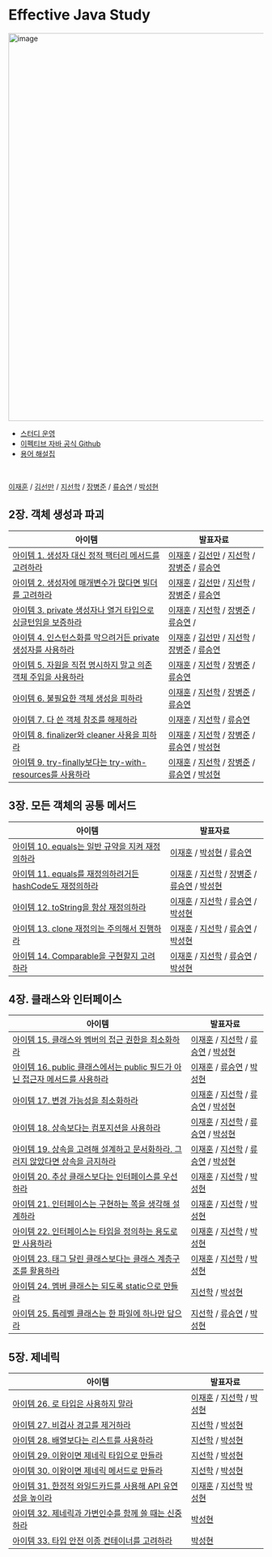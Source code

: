 # Effective Java Study

<img width="765" alt="image" src="https://github.com/joshua-study/effective-java/assets/64997253/768b518f-01c2-4377-bc26-dd02babaff82">

- [스터디 운영](https://effective-java.notion.site/Rule-e5c19c6637194f8e9e042bd5eaea1948?pvs=4)
- [이펙티브 자바 공식 Github](https://github.com/WegraLee/effective-java-3e-source-code)
- [용어 해설집](https://docs.google.com/document/d/1Nw-_FJKre9x7Uy6DZ0NuAFyYUCjBPCpINxqrP0JFuXk/edit)

<br>

[이재훈]() / [김선만]() / [지선학]() / [장병준]() / [류승연]() / [박성현]()

## 2장. 객체 생성과 파괴

| 아이템                                                                                                        | 발표자료                                                                                                                                                                                                                                                                                                                                                                                                                                                                                                                                                                                                                                                                                                                                                                                                                                                                                                                                                                                                                                                                                                                                                                                                                                                                                                                                                                                                                                                                                                                                                                     |
|------------------------------------------------------------------------------------------------------------|--------------------------------------------------------------------------------------------------------------------------------------------------------------------------------------------------------------------------------------------------------------------------------------------------------------------------------------------------------------------------------------------------------------------------------------------------------------------------------------------------------------------------------------------------------------------------------------------------------------------------------------------------------------------------------------------------------------------------------------------------------------------------------------------------------------------------------------------------------------------------------------------------------------------------------------------------------------------------------------------------------------------------------------------------------------------------------------------------------------------------------------------------------------------------------------------------------------------------------------------------------------------------------------------------------------------------------------------------------------------------------------------------------------------------------------------------------------------------------------------------------------------------------------------------------------------------|
| [아이템 1. 생성자 대신 정적 팩터리 메서드를 고려하라](https://github.com/joshua-study/effective-java/issues/1)                  | [이재훈](https://github.com/joshua-study/effective-java/blob/main/02%EC%9E%A5/01_%EC%83%9D%EC%84%B1%EC%9E%90%20%EB%8C%80%EC%8B%A0%20%EC%A0%95%EC%A0%81%20%ED%8C%A9%ED%86%A0%EB%A6%AC%20%EB%A9%94%EC%86%8C%EB%93%9C%EB%A5%BC%20%EA%B3%A0%EB%A0%A4%ED%95%98%EB%9D%BC_%EC%9D%B4%EC%9E%AC%ED%9B%88.md) / [김선만](https://github.com/joshua-study/effective-java/blob/main/02%EC%9E%A5/01_%EC%83%9D%EC%84%B1%EC%9E%90%20%EB%8C%80%EC%8B%A0%20%EC%A0%95%EC%A0%81%20%ED%8C%A9%ED%86%A0%EB%A6%AC%20%EB%A9%94%EC%86%8C%EB%93%9C%EB%A5%BC%20%EA%B3%A0%EB%A0%A4%ED%95%98%EB%9D%BC_%EA%B9%80%EC%84%A0%EB%A7%8C.md) / [지선학](https://github.com/joshua-study/effective-java/blob/main/02%EC%9E%A5/01_%EC%83%9D%EC%84%B1%EC%9E%90%20%EB%8C%80%EC%8B%A0%20%EC%A0%95%EC%A0%81%20%ED%8C%A9%ED%86%A0%EB%A6%AC%20%EB%A9%94%EC%86%8C%EB%93%9C%EB%A5%BC%20%EA%B3%A0%EB%A0%A4%ED%95%98%EB%9D%BC_%EC%A7%80%EC%84%A0%ED%95%99.md) / [장병준](https://github.com/joshua-study/effective-java/blob/main/02%EC%9E%A5/01_%EC%83%9D%EC%84%B1%EC%9E%90%20%EB%8C%80%EC%8B%A0%20%EC%A0%95%EC%A0%81%20%ED%8C%A9%ED%86%A0%EB%A6%AC%20%EB%A9%94%EC%86%8C%EB%93%9C%EB%A5%BC%20%EA%B3%A0%EB%A0%A4%ED%95%98%EB%9D%BC_%EC%9E%A5%EB%B3%91%EC%A4%80.md) / [류승연](https://github.com/joshua-study/effective-java/blob/main/02%EC%9E%A5/01_%20%EC%83%9D%EC%84%B1%EC%9E%90%20%EB%8C%80%EC%8B%A0%20%EC%A0%95%EC%A0%81%20%ED%8C%A9%ED%86%A0%EB%A6%AC%20%EB%A9%94%EC%86%8C%EB%93%9C%EB%A5%BC%20%EA%B3%A0%EB%A0%A4%ED%95%98%EB%9D%BC_%EB%A5%98%EC%8A%B9%EC%97%B0.md)                                                               |
| [아이템 2. 생성자에 매개변수가 많다면 빌더를 고려하라](https://github.com/joshua-study/effective-java/issues/2)                  | [이재훈](https://github.com/joshua-study/effective-java/blob/main/02%EC%9E%A5/02_%EC%83%9D%EC%84%B1%EC%9E%90%EC%97%90%20%EB%A7%A4%EA%B0%9C%EB%B3%80%EC%88%98%EA%B0%80%20%EB%A7%8E%EB%8B%A4%EB%A9%B4%20%EB%B9%8C%EB%8D%94%EB%A5%BC%20%EA%B3%A0%EB%A0%A4%ED%95%98%EB%9D%BC_%EC%9D%B4%EC%9E%AC%ED%9B%88.md) / [김선만](https://github.com/joshua-study/effective-java/blob/main/02%EC%9E%A5/02_%EC%83%9D%EC%84%B1%EC%9E%90%EC%97%90%20%EB%A7%A4%EA%B0%9C%EB%B3%80%EC%88%98%EA%B0%80%20%EB%A7%8E%EB%8B%A4%EB%A9%B4%20%EB%B9%8C%EB%8D%94%EB%A5%BC%20%EA%B3%A0%EB%A0%A4%ED%95%98%EB%9D%BC_%EC%9D%B4%EC%9E%AC%ED%9B%88.md) / [지선학](https://github.com/joshua-study/effective-java/blob/main/02%EC%9E%A5/02_%EC%83%9D%EC%84%B1%EC%9E%90%EC%97%90%20%EB%A7%A4%EA%B0%9C%EB%B3%80%EC%88%98%EA%B0%80%20%EB%A7%8E%EB%8B%A4%EB%A9%B4%20%EB%B9%8C%EB%8D%94%EB%A5%BC%20%EA%B3%A0%EB%A0%A4%ED%95%98%EB%9D%BC_%EC%A7%80%EC%84%A0%ED%95%99.md) / [장병준](https://github.com/joshua-study/effective-java/blob/main/02%EC%9E%A5/02_%EC%83%9D%EC%84%B1%EC%9E%90%EC%97%90%20%EB%A7%A4%EA%B0%9C%EB%B3%80%EC%88%98%EA%B0%80%20%EB%A7%8E%EB%8B%A4%EB%A9%B4%20%EB%B9%8C%EB%8D%94%EB%A5%BC%20%EA%B3%A0%EB%A0%A4%ED%95%98%EB%9D%BC_%EC%9E%A5%EB%B3%91%EC%A4%80.md) / [류승연](https://github.com/joshua-study/effective-java/blob/main/02%EC%9E%A5/02_%20%EC%83%9D%EC%84%B1%EC%9E%90%EC%97%90%20%EB%A7%A4%EA%B0%9C%EB%B3%80%EC%88%98%EA%B0%80%20%EB%A7%8E%EB%8B%A4%EB%A9%B4%20%EB%B9%8C%EB%8D%94%EB%A5%BC%20%EA%B3%A0%EB%A0%A4%ED%95%98%EB%9D%BC_%EB%A5%98%EC%8A%B9%EC%97%B0.md)                                 |
| [아이템 3. private 생성자나 열거 타입으로 싱글턴임을 보증하라](https://github.com/joshua-study/effective-java/issues/3)          | [이재훈](https://github.com/joshua-study/effective-java/blob/main/02%EC%9E%A5/03_%20private%20%EC%83%9D%EC%84%B1%EC%9E%90%EB%82%98%20%EC%97%B4%EA%B1%B0%20%ED%83%80%EC%9E%85%EC%9C%BC%EB%A1%9C%20%EC%8B%B1%EA%B8%80%ED%84%B4%EC%9E%84%EC%9D%84%20%EB%B3%B4%EC%A6%9D%ED%95%98%EB%9D%BC_%EC%9D%B4%EC%9E%AC%ED%9B%88.md) / [지선학](https://github.com/joshua-study/effective-java/blob/main/02%EC%9E%A5/03_private%20%EC%83%9D%EC%84%B1%EC%9E%90%EB%82%98%20%EC%97%B4%EA%B2%A8%20%ED%83%80%EC%9E%85%EC%9C%BC%EB%A1%9C%20%EC%8B%B1%EA%B8%80%ED%84%B4%EC%9E%84%EC%9D%84%20%EB%B3%B4%EC%A6%9D%ED%95%98%EB%9D%BC_%EC%A7%80%EC%84%A0%ED%95%99.md) / [장병준](https://github.com/joshua-study/effective-java/blob/main/02%EC%9E%A5/03_private%20%EC%83%9D%EC%84%B1%EC%9E%90%EB%82%98%20%EC%97%B4%EA%B1%B0%20%ED%83%80%EC%9E%85%EC%9C%BC%EB%A1%9C%20%EC%8B%B1%EA%B8%80%ED%84%B4%EC%9E%84%EC%9D%84%20%EB%B3%B4%EC%A6%9D%ED%95%98%EB%9D%BC_%EC%9E%A5%EB%B3%91%EC%A4%80.md) / [류승연](https://github.com/joshua-study/effective-java/blob/main/02%EC%9E%A5/03_%20private%20%EC%83%9D%EC%84%B1%EC%9E%90%EB%82%98%20%EC%97%B4%EA%B1%B0%20%ED%83%80%EC%9E%85%EC%9C%BC%EB%A1%9C%20%EC%8B%B1%EA%B8%80%ED%84%B4%EC%9E%84%EC%9D%84%20%EB%B3%B4%EC%A6%9D%ED%95%98%EB%9D%BC_%EB%A5%98%EC%8A%B9%EC%97%B0.md) /                                                                                                                                                                                                                                                                                            |
| [아이템 4. 인스턴스화를 막으려거든 private 생성자를 사용하라](https://github.com/joshua-study/effective-java/issues/4)           | [이재훈](https://github.com/ljh468/effective-java/blob/main/02%EC%9E%A5/04_%20%EC%9D%B8%EC%8A%A4%ED%84%B4%EC%8A%A4%ED%99%94%EB%A5%BC%20%EB%A7%89%EC%9D%B4%EB%A0%A4%EA%B1%B0%EB%93%A0%20private%20%EC%83%9D%EC%84%B1%EC%9E%90%EB%A5%BC%20%EC%82%AC%EC%9A%A9%ED%95%98%EB%9D%BC_%EC%9D%B4%EC%9E%AC%ED%9B%88.md) / [김선만](https://github.com/joshua-study/effective-java/blob/main/02%EC%9E%A5/04_%EC%9D%B8%EC%8A%A4%ED%84%B4%EC%8A%A4%ED%99%94%EB%A5%BC%20%EB%A7%89%EC%9C%BC%EB%A0%A4%EA%B1%B0%EB%93%A0%20private%20%EC%83%9D%EC%84%B1%EC%9E%90%EB%A5%BC%20%EC%82%AC%EC%9A%A9%ED%95%98%EB%9D%BC_%EA%B9%80%EC%84%A0%EB%A7%8C.md) / [지선학](https://github.com/joshua-study/effective-java/blob/main/02%EC%9E%A5/04_%EC%9D%B8%EC%8A%A4%ED%84%B4%EC%8A%A4%ED%99%94%EB%A5%BC%20%EB%A7%89%EC%9C%BC%EB%A0%A4%EA%B1%B0%EB%93%A0%20private%20%EC%83%9D%EC%84%B1%EC%9E%90%EB%A5%BC%20%EC%82%AC%EC%9A%A9%ED%95%98%EB%9D%BC_%EC%A7%80%EC%84%A0%ED%95%99.md) / [장병준](https://github.com/joshua-study/effective-java/blob/main/02%EC%9E%A5/04_%EC%9D%B8%EC%8A%A4%ED%84%B4%EC%8A%A4%ED%99%94%EB%A5%BC%20%EB%A7%89%EC%9C%BC%EB%A0%A4%EA%B1%B0%EB%93%A0%20private%20%EC%83%9D%EC%84%B1%EC%9E%90%EB%A5%BC%20%EC%82%AC%EC%9A%A9%ED%95%98%EB%9D%BC_%EC%9E%A5%EB%B3%91%EC%A4%80.md) / [류승연](https://github.com/joshua-study/effective-java/blob/main/02%EC%9E%A5/04_%20%EC%9D%B8%EC%8A%A4%ED%84%B4%EC%8A%A4%ED%99%94%EB%A5%BC%20%EB%A7%89%EC%9D%B4%EB%A0%A4%EA%B1%B0%EB%93%A0%20private%20%EC%83%9D%EC%84%B1%EC%9E%90%EB%A5%BC%20%EC%82%AC%EC%9A%A9%ED%95%98%EB%9D%BC_%EB%A5%98%EC%8A%B9%EC%97%B0.md) |
| [아이템 5. 자원을 직접 명시하지 말고 의존 객체 주입을 사용하라](https://github.com/joshua-study/effective-java/issues/23)           | [이재훈](https://github.com/joshua-study/effective-java/blob/main/02%EC%9E%A5/05_%EC%9E%90%EC%9B%90%EC%9D%84%20%EC%A7%81%EC%A0%91%20%EB%AA%85%EC%8B%9C%ED%95%98%EC%A7%80%20%EB%A7%90%EA%B3%A0%20%EC%9D%98%EC%A1%B4%20%EA%B0%9D%EC%B2%B4%20%EC%A3%BC%EC%9E%85%EC%9D%84%20%EC%82%AC%EC%9A%A9%ED%95%98%EB%9D%BC_%EC%9D%B4%EC%9E%AC%ED%9B%88.md) / [지선학](https://github.com/joshua-study/effective-java/blob/main/02%EC%9E%A5/05_%EC%9E%90%EC%9B%90%EC%9D%84%20%EC%A7%81%EC%A0%91%20%EB%AA%85%EC%8B%9C%ED%95%98%EC%A7%80%20%EB%A7%90%EA%B3%A0%20%EC%9D%98%EC%A1%B4%20%EA%B0%9D%EC%B2%B4%20%EC%A3%BC%EC%9E%85%EC%9D%84%20%EC%82%AC%EC%9A%A9%ED%95%98%EB%9D%BC_%EC%A7%80%EC%84%A0%ED%95%99.md) / [장병준](https://github.com/joshua-study/effective-java/blob/main/02%EC%9E%A5/05_%EC%9E%90%EC%9B%90%EC%9D%84%20%EC%A7%81%EC%A0%91%20%EB%AA%85%EC%8B%9C%ED%95%98%EC%A7%80%20%EB%A7%90%EA%B3%A0%20%EC%9D%98%EC%A1%B4%20%EA%B0%9D%EC%B2%B4%20%EC%A3%BC%EC%9E%85%EC%9D%84%20%EC%82%AC%EC%9A%A9%ED%95%98%EB%9D%BC_%EC%9E%A5%EB%B3%91%EC%A4%80.md) / [류승연](https://github.com/joshua-study/effective-java/blob/main/02%EC%9E%A5/05_%EC%9E%90%EC%9B%90%EC%9D%84%20%EC%A7%81%EC%A0%91%20%EB%AA%85%EC%8B%9C%ED%95%98%EC%A7%80%20%EB%A7%90%EA%B3%A0%20%EC%9D%98%EC%A1%B4%20%EA%B0%9D%EC%B2%B4%20%EC%A3%BC%EC%9E%85%EC%9D%84%20%EC%82%AC%EC%9A%A9%ED%95%98%EB%9D%BC_%EB%A5%98%EC%8A%B9%EC%97%B0.md)                                                                                                                                                                                            |
| [아이템 6. 불필요한 객체 생성을 피하라](https://github.com/joshua-study/effective-java/issues/24)                         | [이재훈](https://github.com/joshua-study/effective-java/blob/main/02%EC%9E%A5/06_%EB%B6%88%ED%95%84%EC%9A%94%ED%95%9C%20%EA%B0%9D%EC%B2%B4%20%EC%83%9D%EC%84%B1%EC%9D%84%20%ED%94%BC%ED%95%98%EB%9D%BC_%EC%9D%B4%EC%9E%AC%ED%9B%88.md) / [지선학](https://github.com/joshua-study/effective-java/blob/main/02%EC%9E%A5/06_%EB%B6%88%ED%95%84%EC%9A%94%ED%95%9C%20%EA%B0%9D%EC%B2%B4%20%EC%83%9D%EC%84%B1%EC%9D%84%20%ED%94%BC%ED%95%98%EB%9D%BC_%EC%A7%80%EC%84%A0%ED%95%99.md) / [장병준](https://github.com/joshua-study/effective-java/blob/main/02%EC%9E%A5/06_%EB%B6%88%ED%95%84%EC%9A%94%ED%95%9C%20%EA%B0%9D%EC%B2%B4%20%EC%83%9D%EC%84%B1%EC%9D%84%20%ED%94%BC%ED%95%98%EB%9D%BC_%EC%9E%A5%EB%B3%91%EC%A4%80.md) / [류승연](https://github.com/joshua-study/effective-java/commit/15198dd5010be4ac9df3e2974ff4a083ef2309ad)                                                                                                                                                                                                                                                                                                                                                                                                                                                                                                                                                                                                                                                                                                                                                  |
| [아이템 7. 다 쓴 객체 참조를 해제하라](https://github.com/joshua-study/effective-java/issues/25)                         | [이재훈](https://github.com/joshua-study/effective-java/blob/main/02%EC%9E%A5/07_%EB%8B%A4%20%EC%93%B4%20%EA%B0%9D%EC%B2%B4%20%EC%B0%B8%EC%A1%B0%EB%A5%BC%20%ED%95%B4%EC%A0%9C%ED%95%98%EB%9D%BC_%EC%9D%B4%EC%9E%AC%ED%9B%88.md) / [지선학](https://github.com/joshua-study/effective-java/blob/main/02%EC%9E%A5/07_%EB%8B%A4%20%EC%93%B4%20%EA%B0%9D%EC%B2%B4%20%EC%B0%B8%EC%A1%B0%EB%A5%BC%20%ED%95%B4%EC%A0%9C%ED%95%98%EB%9D%BC_%EC%A7%80%EC%84%A0%ED%95%99.md) / [류승연](https://github.com/joshua-study/effective-java/blob/main/02%EC%9E%A5/07_%EB%8B%A4%20%EC%93%B4%20%EA%B0%9D%EC%B2%B4%20%EC%B0%B8%EC%A1%B0%EB%A5%BC%20%ED%95%B4%EC%A0%9C%ED%95%98%EB%9D%BC_%EB%A5%98%EC%8A%B9%EC%97%B0.md)                                                                                                                                                                                                                                                                                                                                                                                                                                                                                                                                                                                                                                                                                                                                                                                                                                                                            |
| [아이템 8. finalizer와 cleaner 사용을 피하라](https://github.com/joshua-study/effective-java/issues/26)              | [이재훈](https://github.com/joshua-study/effective-java/blob/main/02%EC%9E%A5/08_finalizer%EC%99%80%20cleaner%20%EC%82%AC%EC%9A%A9%EC%9D%84%20%ED%94%BC%ED%95%98%EB%9D%BC_%EC%9D%B4%EC%9E%AC%ED%9B%88.md) / [지선학](https://github.com/joshua-study/effective-java/blob/main/02%EC%9E%A5/08_finalizer%EC%99%80%20cleaner%20%EC%82%AC%EC%9A%A9%EC%9D%84%20%ED%94%BC%ED%95%98%EB%9D%BC_%EC%A7%80%EC%84%A0%ED%95%99.md) / [장병준](https://github.com/joshua-study/effective-java/blob/main/02%EC%9E%A5/08_finalizer%EC%99%80%20cleaner%20%EC%82%AC%EC%9A%A9%EC%9D%84%20%ED%94%BC%ED%95%98%EB%9D%BC_%EC%9E%A5%EB%B3%91%EC%A4%80.md) / [류승연](https://github.com/joshua-study/effective-java/blob/main/02%EC%9E%A5/08_%20finalizer%EC%99%80%20cleaner%20%EC%82%AC%EC%9A%A9%EC%9D%84%20%ED%94%BC%ED%95%98%EB%9D%BC_%EB%A5%98%EC%8A%B9%EC%97%B0.md) / [박성현](https://github.com/joshua-study/effective-java/blob/main/02%EC%9E%A5/08_finalizer%EC%99%80%20cleaner%20%EC%82%AC%EC%9A%A9%EC%9D%84%20%ED%94%BC%ED%95%98%EB%9D%BC_%EB%B0%95%EC%84%B1%ED%98%84.md)                                                                                                                                                                                                                                                                                                                                                                                                                                                                                                                            |
| [아이템 9. try-finally보다는 try-with-resources를 사용하라](https://github.com/joshua-study/effective-java/issues/27) | [이재훈](https://github.com/joshua-study/effective-java/blob/main/02%EC%9E%A5/09_try-finally%EB%B3%B4%EB%8B%A4%EB%8A%94%20try-with-resources%EB%A5%BC%20%EC%82%AC%EC%9A%A9%ED%95%98%EB%9D%BC_%EC%9D%B4%EC%9E%AC%ED%9B%88.md) / [지선학](https://github.com/joshua-study/effective-java/blob/main/02%EC%9E%A5/09_try-finally%EB%B3%B4%EB%8B%A4%EB%8A%94%20try-with-resources%EB%A5%BC%20%EC%82%AC%EC%9A%A9%ED%95%98%EB%9D%BC_%EC%A7%80%EC%84%A0%ED%95%99.md) / [장병준](https://github.com/joshua-study/effective-java/blob/main/02%EC%9E%A5/09_try-finally%EB%B3%B4%EB%8B%A4%EB%8A%94%20try-with-resources%EB%A5%BC%20%EC%82%AC%EC%9A%A9%ED%95%98%EB%9D%BC_%EC%9E%A5%EB%B3%91%EC%A4%80.md) / [류승연](https://github.com/joshua-study/effective-java/blob/main/02%EC%9E%A5/09_try-finally%EB%B3%B4%EB%8B%A4%EB%8A%94%20try-with-resources%EB%A5%BC%20%EC%82%AC%EC%9A%A9%ED%95%98%EB%9D%BC_%EB%A5%98%EC%8A%B9%EC%97%B0.md) / [박성현](https://github.com/joshua-study/effective-java/blob/main/02%EC%9E%A5/09_try-finally%EB%B3%B4%EB%8B%A4%EB%8A%94%20try-with-resource%EB%A5%BC%20%EC%82%AC%EC%9A%A9%ED%95%98%EB%9D%BC_%EB%B0%95%EC%84%B1%ED%98%84.md)                                                                                                                                                                                                                                                                                                                                                                                                                                 |

## 3장. 모든 객체의 공통 메서드

| 아이템                                                                                                 | 발표자료                                                                                                                                                                                                                                                                                                                                                                                                                                                                                                                                                                                                                                                                                                                                                                                                                                                                                                                                                                                                                                                                                                                                                                                                                                                                                                                                                        |
|-----------------------------------------------------------------------------------------------------|-------------------------------------------------------------------------------------------------------------------------------------------------------------------------------------------------------------------------------------------------------------------------------------------------------------------------------------------------------------------------------------------------------------------------------------------------------------------------------------------------------------------------------------------------------------------------------------------------------------------------------------------------------------------------------------------------------------------------------------------------------------------------------------------------------------------------------------------------------------------------------------------------------------------------------------------------------------------------------------------------------------------------------------------------------------------------------------------------------------------------------------------------------------------------------------------------------------------------------------------------------------------------------------------------------------------------------------------------------------|
| [아이템 10. equals는 일반 규약을 지켜 재정의하라](https://github.com/joshua-study/effective-java/issues/27)         | [이재훈](https://github.com/joshua-study/effective-java/blob/main/03%EC%9E%A5/10_equals%EB%8A%94%20%EC%9D%BC%EB%B0%98%20%EA%B7%9C%EC%95%BD%EC%9D%84%20%EC%A7%80%EC%BC%9C%20%EC%9E%AC%EC%A0%95%EC%9D%98%ED%95%98%EB%9D%BC_%EC%9D%B4%EC%9E%AC%ED%9B%88.md) / [박성현](https://github.com/joshua-study/effective-java/blob/main/03%EC%9E%A5/10_equals%EB%8A%94%20%EC%9D%BC%EB%B0%98%20%EA%B7%9C%EC%95%BD%EC%9D%84%20%EC%A7%80%EC%BC%9C%20%EC%9E%AC%EC%A0%95%EC%9D%98%ED%95%98%EB%9D%BC_%EB%B0%95%EC%84%B1%ED%98%84.md) / [류승연](https://github.com/joshua-study/effective-java/blob/main/03%EC%9E%A5/10_equals%EB%8A%94%20%EC%9D%BC%EB%B0%98%20%EA%B7%9C%EC%95%BD%EC%9D%84%20%EC%A7%80%EC%BC%9C%20%EC%9E%AC%EC%A0%95%EC%9D%98%ED%95%98%EB%9D%BC_%EB%A5%98%EC%8A%B9%EC%97%B0.md)                                                                                                                                                                                                                                                                                                                                                                                                                                                                                                                                                                                       |
| [아이템 11. equals를 재정의하려거든 hashCode도 재정의하라](https://github.com/joshua-study/effective-java/issues/27) | [이재훈](https://github.com/joshua-study/effective-java/blob/main/03%EC%9E%A5/11_equals%EB%A5%BC%20%EC%9E%AC%EC%A0%95%EC%9D%98%ED%95%98%EB%A0%A4%EA%B1%B0%EB%93%A0%20hashCode%EB%8F%84%20%EC%9E%AC%EC%A0%95%EC%9D%98%ED%95%98%EB%9D%BC_%EC%9D%B4%EC%9E%AC%ED%9B%88.md) / [지선학](https://github.com/joshua-study/effective-java/blob/main/03%EC%9E%A5/11_equals%EB%A5%BC%20%EC%9E%AC%EC%A0%95%EC%9D%98%ED%95%98%EB%A0%A4%EA%B1%B0%EB%93%A0%20hashCode%EB%8F%84%20%EC%9E%AC%EC%A0%95%EC%9D%98%ED%95%98%EB%9D%BC_%EC%A7%80%EC%84%A0%ED%95%99.md) / [장병준](https://github.com/joshua-study/effective-java/blob/main/03%EC%9E%A5/11_equals%EB%A5%BC%20%EC%9E%AC%EC%A0%95%EC%9D%98%ED%95%98%EB%A0%A4%EA%B1%B0%EB%93%A0%20hashCode%EB%8F%84%20%EC%9E%AC%EC%A0%95%EC%9D%98%ED%95%98%EB%9D%BC_%EC%9E%A5%EB%B3%91%EC%A4%80.md) / [류승연](https://github.com/joshua-study/effective-java/blob/main/03%EC%9E%A5/11_equals%EB%A5%BC%20%EC%9E%AC%EC%A0%95%EC%9D%98%ED%95%98%EB%A0%A4%EA%B1%B0%EB%93%A0%20hashCode%EB%8F%84%20%EC%9E%AC%EC%A0%95%EC%9D%98%ED%95%98%EB%9D%BC_%EB%A5%98%EC%8A%B9%EC%97%B0.md) / [박성현](https://github.com/joshua-study/effective-java/blob/main/03%EC%9E%A5/11_equals%EB%A5%BC%20%EC%9E%AC%EC%A0%95%EC%9D%98%ED%95%98%EB%A0%A4%EA%B1%B0%EB%93%A0%20hashCode%EB%8F%84%20%EC%9E%AC%EC%A0%95%EC%9D%98%ED%95%98%EB%9D%BC_%EB%B0%95%EC%84%B1%ED%98%84.md) |
| [아이템 12. toString을 항상 재정의하라](https://github.com/joshua-study/effective-java/issues/27)              | [이재훈](https://github.com/joshua-study/effective-java/blob/main/03%EC%9E%A5/12_toString%EC%9D%84%20%ED%95%AD%EC%83%81%20%EC%9E%AC%EC%A0%95%EC%9D%98%ED%95%98%EB%9D%BC_%EC%9D%B4%EC%9E%AC%ED%9B%88.md) / [지선학](https://github.com/joshua-study/effective-java/blob/main/03%EC%9E%A5/12_toString%EC%9D%84%20%ED%95%AD%EC%83%81%20%EC%9E%AC%EC%A0%95%EC%9D%98%ED%95%98%EB%9D%BC_%EC%A7%80%EC%84%A0%ED%95%99.md) / [류승연](https://github.com/joshua-study/effective-java/blob/main/03%EC%9E%A5/12_toString%EC%9D%84%20%ED%95%AD%EC%83%81%20%EC%9E%AC%EC%A0%95%EC%9D%98%ED%95%98%EB%9D%BC_%EB%A5%98%EC%8A%B9%EC%97%B0.md) / [박성현](https://github.com/joshua-study/effective-java/blob/main/03%EC%9E%A5/12_toString%EC%9D%84%20%ED%95%AD%EC%83%81%20%EC%9E%AC%EC%A0%95%EC%9D%98%ED%95%98%EB%9D%BC_%EB%B0%95%EC%84%B1%ED%98%84.md)                                                                                                                                                                                                                                                                                                                                                                                                                                                                                                                                   |
| [아이템 13. clone 재정의는 주의해서 진행하라](https://github.com/joshua-study/effective-java/issues/27)            | [이재훈](https://github.com/joshua-study/effective-java/blob/main/03%EC%9E%A5/13_clone%20%EC%9E%AC%EC%A0%95%EC%9D%98%EB%8A%94%20%EC%A3%BC%EC%9D%98%ED%95%B4%EC%84%9C%20%EC%A7%84%ED%96%89%ED%95%98%EB%9D%BC_%EC%9D%B4%EC%9E%AC%ED%9B%88.md) / [지선학](https://github.com/joshua-study/effective-java/blob/main/03%EC%9E%A5/13_clone%20%EC%9E%AC%EC%A0%95%EC%9D%98%EB%8A%94%20%EC%A3%BC%EC%9D%98%ED%95%B4%EC%84%9C%20%EC%A7%84%ED%96%89%ED%95%98%EB%9D%BC_%EC%A7%80%EC%84%A0%ED%95%99.md) / [류승연](https://github.com/joshua-study/effective-java/blob/main/03%EC%9E%A5/13_clone%20%EC%9E%AC%EC%A0%95%EC%9D%98%EB%8A%94%20%EC%A3%BC%EC%9D%98%ED%95%B4%EC%84%9C%20%EC%A7%84%ED%96%89%ED%95%98%EB%9D%BC_%EB%A5%98%EC%8A%B9%EC%97%B0.md) / [박성현](https://github.com/joshua-study/effective-java/blob/main/03%EC%9E%A5/13_clone%20%EC%9E%AC%EC%A0%95%EC%9D%98%EB%8A%94%20%EC%A3%BC%EC%9D%98%ED%95%B4%EC%84%9C%20%EC%A7%84%ED%96%89%ED%95%98%EB%9D%BC_%EB%B0%95%EC%84%B1%ED%98%84.md)                                                                                                                                                                                                                                                                                                                                                                                   |
| [아이템 14. Comparable을 구현할지 고려하라](https://github.com/joshua-study/effective-java/issues/53)           | [이재훈](https://github.com/joshua-study/effective-java/blob/main/03%EC%9E%A5/14_Comparable%EC%9D%84%20%EA%B5%AC%ED%98%84%ED%95%A0%EC%A7%80%20%EA%B3%A0%EB%AF%BC%ED%95%98%EB%9D%BC_%EC%9D%B4%EC%9E%AC%ED%9B%88.md) / [지선학](https://github.com/joshua-study/effective-java/blob/main/03%EC%9E%A5/14_Comparable%EC%9D%84%20%EA%B5%AC%ED%98%84%ED%95%A0%EC%A7%80%20%EA%B3%A0%EB%A0%A4%ED%95%98%EB%9D%BC_%EC%A7%80%EC%84%A0%ED%95%99.md) / [류승연](https://github.com/joshua-study/effective-java/blob/main/03%EC%9E%A5/14_Co%2Cparable%EC%9D%84%20%EA%B5%AC%ED%98%84%ED%95%A0%EC%A7%80%20%EA%B3%A0%EB%A0%A4%ED%95%98%EB%9D%BC_%EB%A5%98%EC%8A%B9%EC%97%B0.md) / [박성현](https://github.com/joshua-study/effective-java/blob/main/03%EC%9E%A5/14_Comparable%EC%9D%84%20%EA%B5%AC%ED%98%84%ED%95%A0%EC%A7%80%20%EA%B3%A0%EB%AF%BC%ED%95%98%EB%9D%BC_%EB%B0%95%EC%84%B1%ED%98%84.md)                                                                                                                                                                                                                                                                                                                                                                                                                                                                                     |

## 4장. 클래스와 인터페이스

| 아이템                                                                                                           | 발표자료                                                                                                                                                                                                                                                                                                                                                                                                                                                                                                                                                                                                                                                                                                                                                                                                                                                                                                                                                                                                                                                                                                                                                                                                                                                                                                                                      |
|---------------------------------------------------------------------------------------------------------------|-------------------------------------------------------------------------------------------------------------------------------------------------------------------------------------------------------------------------------------------------------------------------------------------------------------------------------------------------------------------------------------------------------------------------------------------------------------------------------------------------------------------------------------------------------------------------------------------------------------------------------------------------------------------------------------------------------------------------------------------------------------------------------------------------------------------------------------------------------------------------------------------------------------------------------------------------------------------------------------------------------------------------------------------------------------------------------------------------------------------------------------------------------------------------------------------------------------------------------------------------------------------------------------------------------------------------------------------|
| [아이템 15. 클래스와 멤버의 접근 권한을 최소화하라](https://github.com/joshua-study/effective-java/issues/54)                     | [이재훈](https://github.com/joshua-study/effective-java/blob/main/04%EC%9E%A5/15_%ED%81%B4%EB%9E%98%EC%8A%A4%EC%99%80%20%EB%A9%A4%EB%B2%84%EC%9D%98%20%EC%A0%91%EA%B7%BC%20%EA%B6%8C%ED%95%9C%EC%9D%84%20%EC%B5%9C%EC%86%8C%ED%99%94%ED%95%98%EB%9D%BC_%EC%9D%B4%EC%9E%AC%ED%9B%88.md) / [지선학](https://github.com/joshua-study/effective-java/blob/main/04%EC%9E%A5/15_%ED%81%B4%EB%9E%98%EC%8A%A4%EC%99%80%20%EB%A9%A4%EB%B2%84%EC%9D%98%20%EC%A0%91%EA%B7%BC%20%EA%B6%8C%ED%95%9C%EC%9D%84%20%EC%B5%9C%EC%86%8C%ED%99%94%ED%95%98%EB%9D%BC_%EC%A7%80%EC%84%A0%ED%95%99.md) / [류승연](https://github.com/joshua-study/effective-java/blob/main/04%EC%9E%A5/15_%ED%81%B4%EB%9E%98%EC%8A%A4%EC%99%80%20%EB%A9%A4%EB%B2%84%EC%9D%98%20%EC%A0%91%EA%B7%BC%20%EA%B6%8C%ED%95%9C%EC%9D%84%20%EC%B5%9C%EC%86%8C%ED%99%94%ED%95%98%EB%9D%BC_%EB%A5%98%EC%8A%B9%EC%97%B0.md) / [박성현](https://github.com/joshua-study/effective-java/blob/main/04%EC%9E%A5/15_%ED%81%B4%EB%9E%98%EC%8A%A4%EC%99%80%20%EB%A9%A4%EB%B2%84%EC%9D%98%20%EC%A0%91%EA%B7%BC%20%EA%B6%8C%ED%95%9C%EC%9D%84%20%EC%B5%9C%EC%86%8C%ED%99%94%ED%95%98%EB%9D%BC_%EB%B0%95%EC%84%B1%ED%98%84.md)                                                                                                                                                                                     |
| [아이템 16. public 클래스에서는 public 필드가 아닌 접근자 메서드를 사용하라](https://github.com/joshua-study/effective-java/issues/55) | [이재훈](https://github.com/joshua-study/effective-java/blob/main/04%EC%9E%A5/16_public%20%ED%81%B4%EB%9E%98%EC%8A%A4%EC%97%90%EC%84%9C%EB%8A%94%20public%20%ED%95%84%EB%93%9C%EA%B0%80%20%EC%95%84%EB%8B%8C%20%EC%A0%91%EA%B7%BC%EC%9E%90%20%EB%A9%94%EC%84%9C%EB%93%9C%EB%A5%BC%20%EC%82%AC%EC%9A%A9%ED%95%98%EB%9D%BC_%EC%9D%B4%EC%9E%AC%ED%9B%88.md) / [류승연](https://github.com/joshua-study/effective-java/blob/main/04%EC%9E%A5/16_public%20%ED%81%B4%EB%9E%98%EC%8A%A4%EC%97%90%EC%84%9C%EB%8A%94%20public%20%ED%95%84%EB%93%9C%EA%B0%80%20%EC%95%84%EB%8B%8C%20%EC%A0%91%EA%B7%BC%EC%9E%90%20%EB%A9%94%EC%84%9C%EB%93%9C%EB%A5%BC%20%EC%82%AC%EC%9A%A9%ED%95%98%EB%9D%BC_%EB%A5%98%EC%8A%B9%EC%97%B0.md) / [박성현](https://github.com/joshua-study/effective-java/blob/main/04%EC%9E%A5/16_public%20%ED%81%B4%EB%9E%98%EC%8A%A4%EC%97%90%EC%84%9C%20public%20%ED%95%84%EB%93%9C%EA%B0%80%20%EC%95%84%EB%8B%8C%20%EC%A0%91%EA%B7%BC%EC%9E%90%20%EB%A9%94%EC%84%9C%EB%93%9C%EB%A5%BC%20%EC%82%AC%EC%9A%A9%ED%95%98%EB%9D%BC_%EB%B0%95%EC%84%B1%ED%98%84.md)                                                                                                                                                                                                                                                                              |
| [아이템 17. 변경 가능성을 최소화하라](https://github.com/joshua-study/effective-java/issues/56)                             | [이재훈](https://github.com/joshua-study/effective-java/blob/main/04%EC%9E%A5/17_%EB%B3%80%EA%B2%BD%20%EA%B0%80%EB%8A%A5%EC%84%B1%EC%9D%84%20%EC%B5%9C%EC%86%8C%ED%99%94%20%ED%95%98%EB%9D%BC_%EC%9D%B4%EC%9E%AC%ED%9B%88.md) / [지선학](https://github.com/joshua-study/effective-java/blob/main/04%EC%9E%A5/17_%EB%B3%80%EA%B2%BD%20%EA%B0%80%EB%8A%A5%EC%84%B1%EC%9D%84%20%EC%B5%9C%EC%86%8C%ED%99%94%ED%95%98%EB%9D%BC_%EC%A7%80%EC%84%A0%ED%95%99.md) / [류승연](https://github.com/joshua-study/effective-java/blob/main/04%EC%9E%A5/17_%EB%B3%80%EA%B2%BD%20%EA%B0%80%EB%8A%A5%EC%84%B1%EC%9D%84%20%EC%B5%9C%EC%86%8C%ED%99%94%ED%95%98%EB%9D%BC_%EB%A5%98%EC%8A%B9%EC%97%B0.md) / [박성현](https://github.com/joshua-study/effective-java/blob/main/04%EC%9E%A5/17_%EB%B3%80%EA%B2%BD%20%EA%B0%80%EB%8A%A5%EC%84%B1%EC%9D%84%20%EC%B5%9C%EC%86%8C%ED%99%94%20%ED%95%98%EB%9D%BC_%EB%B0%95%EC%84%B1%ED%98%84.md)                                                                                                                                                                                                                                                                                                                                                                                                                               |
| [아이템 18. 상속보다는 컴포지션을 사용하라](https://github.com/joshua-study/effective-java/issues/57)                          | [이재훈](https://github.com/joshua-study/effective-java/blob/main/04%EC%9E%A5/18_%EC%83%81%EC%86%8D%EB%B3%B4%EB%8B%A4%EB%8A%94%20%EC%BB%B4%ED%8F%AC%EC%A7%80%EC%85%98%EC%9D%84%20%EC%82%AC%EC%9A%A9%ED%95%98%EB%9D%BC_%EC%9D%B4%EC%9E%AC%ED%9B%88.md) / [지선학](https://github.com/joshua-study/effective-java/blob/main/04%EC%9E%A5/18_%EC%83%81%EC%86%8D%EB%B3%B4%EB%8B%A4%EB%8A%94%20%EC%BB%B4%ED%8F%AC%EC%A7%80%EC%85%98%EC%9D%84%20%EC%82%AC%EC%9A%A9%ED%95%98%EB%9D%BC_%EC%A7%80%EC%84%A0%ED%95%99.md) / [류승연](https://github.com/joshua-study/effective-java/blob/main/04%EC%9E%A5/18_%EC%83%81%EC%86%8D%EB%B3%B4%EB%8B%A4%EB%8A%94%20%EC%BB%B4%ED%8F%AC%EC%A7%80%EC%85%98%EC%9D%84%20%EC%82%AC%EC%9A%A9%ED%95%98%EB%9D%BC_%EB%A5%98%EC%8A%B9%EC%97%B0.md) / [박성현](https://github.com/joshua-study/effective-java/blob/main/04%EC%9E%A5/18_%EC%83%81%EC%86%8D%EB%B3%B4%EB%8B%A4%EB%8A%94%20%EC%BB%B4%ED%8F%AC%EC%A7%80%EC%85%98%EC%9D%84%20%EC%82%AC%EC%9A%A9%ED%95%98%EB%9D%BC_%EB%B0%95%EC%84%B1%ED%98%84.md)                                                                                                                                                                                                                                                                                                                         |
| [아이템 19. 상속을 고려해 설계하고 문서화하라. 그러지 않았다면 상속을 금지하라](https://github.com/joshua-study/effective-java/issues/58)     | [이재훈](https://github.com/joshua-study/effective-java/pull/128/commits/5a4fe6b840414475f27fc41b9f2d2e49b56c9ff3) / [지선학](https://github.com/joshua-study/effective-java/blob/main/04%EC%9E%A5/19_%EC%83%81%EC%86%8D%EC%9D%84%20%EA%B3%A0%EB%A0%A4%ED%95%B4%20%EC%84%A4%EA%B3%84%ED%95%98%EA%B3%A0%20%EB%AC%B8%EC%84%9C%ED%99%94%ED%95%98%EB%9D%BC.%20%EA%B7%B8%EB%9F%AC%EC%A7%80%20%EC%95%8A%EC%95%98%EB%8B%A4%EB%A9%B4%20%EC%83%81%EC%86%8D%EC%9D%84%20%EA%B8%88%EC%A7%80%ED%95%98%EB%9D%BC_%EC%A7%80%EC%84%A0%ED%95%99.md) / [류승연](https://github.com/joshua-study/effective-java/blob/main/04%EC%9E%A5/19_%EC%83%81%EC%86%8D%EC%9D%84%20%EA%B3%A0%EB%A0%A4%ED%95%B4%20%EC%84%A4%EA%B3%84%ED%95%98%EA%B3%A0%20%EB%AC%B8%EC%84%9C%ED%99%94%ED%95%98%EB%9D%BC.%20%EA%B7%B8%EB%9F%AC%EC%A7%80%20%EC%95%8A%EC%95%98%EB%8B%A4%EB%A9%B4%20%EC%83%81%EC%86%8D%EC%9D%84%20%EA%B8%88%EC%A7%80%ED%95%98%EB%9D%BC_%EB%A5%98%EC%8A%B9%EC%97%B0.md) / [박성현](https://github.com/joshua-study/effective-java/blob/main/04%EC%9E%A5/19_%EC%83%81%EC%86%8D%EC%9D%84%20%EA%B3%A0%EB%A0%A4%ED%95%B4%20%EC%84%A4%EA%B3%84%ED%95%98%EA%B3%A0%20%EB%AC%B8%EC%84%9C%ED%99%94%EB%9D%BC.%20%EA%B7%B8%EB%9F%AC%EC%A7%80%20%EC%95%8A%EC%95%98%EB%8B%A4%EB%A9%B4%20%EC%83%81%EC%86%8D%EC%9D%84%20%EA%B8%88%EC%A7%80%ED%95%98%EB%9D%BC_%EB%B0%95%EC%84%B1%ED%98%84.md) |
| [아이템 20. 추상 클래스보다는 인터페이스를 우선하라](https://github.com/joshua-study/effective-java/issues/59)                     | [이재훈](https://github.com/joshua-study/effective-java/blob/main/04%EC%9E%A5/20_%EC%B6%94%EC%83%81%20%ED%81%B4%EB%9E%98%EC%8A%A4%EB%B3%B4%EB%8B%A4%20%EC%9D%B8%ED%84%B0%ED%8E%98%EC%9D%B4%EC%8A%A4%EB%A5%BC%20%EC%9A%B0%EC%84%A0%ED%95%98%EB%9D%BC%20_%EC%9D%B4%EC%9E%AC%ED%9B%88.md) / [지선학](https://github.com/joshua-study/effective-java/blob/main/04%EC%9E%A5/20_%EC%B6%94%EC%83%81%20%ED%81%B4%EB%9E%98%EC%8A%A4%EB%B3%B4%EB%8B%A4%EB%8A%94%20%EC%9D%B8%ED%84%B0%ED%8E%98%EC%9D%B4%EC%8A%A4%EB%A5%BC%20%EC%9A%B0%EC%84%A0%ED%95%98%EB%9D%BC_%EC%A7%80%EC%84%A0%ED%95%99.md) / [박성현](https://github.com/joshua-study/effective-java/blob/main/04%EC%9E%A5/20_%EC%B6%94%EC%83%81%20%ED%81%B4%EB%9E%98%EC%8A%A4%EB%B3%B4%EB%8B%A4%20%EC%9D%B8%ED%84%B0%ED%8E%98%EC%9D%B4%EC%8A%A4%EB%A5%BC%20%EC%9A%B0%EC%84%A0%ED%95%98%EB%9D%BC_%EB%B0%95%EC%84%B1%ED%98%84.md)                                                                                                                                                                                                                                                                                                                                                                                                                                                                        |                                                                                                                                                                                                                                                                                                                                                                                                                                                                                                                                                                                                                                                                                                                                                                                                                                                             |
| [아이템 21. 인터페이스는 구현하는 쪽을 생각해 설계하라](https://github.com/joshua-study/effective-java/issues/60)                   | [이재훈](https://github.com/joshua-study/effective-java/blob/main/04%EC%9E%A5/21_%EC%9D%B8%ED%84%B0%ED%8E%98%EC%9D%B4%EC%8A%A4%EB%8A%94%20%EA%B5%AC%ED%98%84%ED%95%98%EB%8A%94%20%EC%AA%BD%EC%9D%84%20%EC%83%9D%EA%B0%81%ED%95%B4%20%EC%84%A4%EA%B3%84%ED%95%98%EB%9D%BC_%EC%9D%B4%EC%9E%AC%ED%9B%88.md) / [지선학](https://github.com/joshua-study/effective-java/blob/main/04%EC%9E%A5/21_%EC%9D%B8%ED%84%B0%ED%8E%98%EC%9D%B4%EC%8A%A4%EB%8A%94%20%EA%B5%AC%ED%98%84%ED%95%98%EB%8A%94%20%EC%AA%BD%EC%9D%84%20%EC%83%9D%EA%B0%81%ED%95%B4%20%EC%84%A4%EA%B3%84%ED%95%98%EB%9D%BC_%EC%A7%80%EC%84%A0%ED%95%99.md) / [박성현](https://github.com/joshua-study/effective-java/blob/main/04%EC%9E%A5/21_%EC%9D%B8%ED%84%B0%ED%8E%98%EC%9D%B4%EC%8A%A4%EB%8A%94%20%EA%B5%AC%ED%98%84%ED%95%98%EB%8A%94%20%EC%AA%BD%EC%9D%84%20%EC%83%9D%EA%B0%81%ED%95%B4%20%EC%84%A4%EA%B3%84%ED%95%98%EB%9D%BC_%EB%B0%95%EC%84%B1%ED%98%84.md)                                                                                                                                                                                                                                                                                                                                                                                                                     |
| [아이템 22. 인터페이스는 타입을 정의하는 용도로만 사용하라](https://github.com/joshua-study/effective-java/issues/61)                 | [이재훈](https://github.com/joshua-study/effective-java/blob/main/04%EC%9E%A5/22_%EC%9D%B8%ED%84%B0%ED%8E%98%EC%9D%B4%EC%8A%A4%EB%8A%94%20%ED%83%80%EC%9E%85%EC%9D%84%20%EC%A0%95%EC%9D%98%ED%95%98%EB%8A%94%20%EC%9A%A9%EB%8F%84%EB%A1%9C%EB%A7%8C%20%EC%82%AC%EC%9A%A9%ED%95%98%EB%9D%BC_%EC%9D%B4%EC%9E%AC%ED%9B%88.md) / [지선학](https://github.com/joshua-study/effective-java/blob/main/04%EC%9E%A5/22_%EC%9D%B8%ED%84%B0%ED%8E%98%EC%9D%B4%EC%8A%A4%EB%8A%94%20%ED%83%80%EC%9E%85%EC%9D%84%20%EC%A0%95%EC%9D%98%ED%95%98%EB%8A%94%20%EC%9A%A9%EB%8F%84%EB%A1%9C%EB%A7%8C%20%EC%82%AC%EC%9A%A9%ED%95%98%EB%9D%BC_%EC%A7%80%EC%84%A0%ED%95%99.md) / [박성현](https://github.com/joshua-study/effective-java/blob/main/04%EC%9E%A5/22_%EC%9D%B8%ED%84%B0%ED%8E%98%EC%9D%B4%EC%8A%A4%EB%8A%94%20%ED%83%80%EC%9E%85%EC%9D%84%20%EC%A0%95%EC%9D%98%ED%95%98%EB%8A%94%20%EC%9A%A9%EB%8F%84%EB%A1%9C%EB%A7%8C%20%EC%82%AC%EC%9A%A9%ED%95%98%EB%9D%BC_%EB%B0%95%EC%84%B1%ED%98%84.md)                                                                                                                                                                                                                                                                                                                                                                                                                                                                                                                                                                                                                                                                               |
| [아이템 23. 태그 달린 클래스보다는 클래스 계층구조를 활용하라](https://github.com/joshua-study/effective-java/issues/86)               | [이재훈]() / [지선학](https://github.com/joshua-study/effective-java/blob/main/04%EC%9E%A5/23_%ED%83%9C%EA%B7%B8%20%EB%8B%AC%EB%A6%B0%20%ED%81%B4%EB%9E%98%EC%8A%A4%EB%B3%B4%EB%8B%A4%EB%8A%94%20%ED%81%B4%EB%9E%98%EC%8A%A4%20%EA%B3%84%EC%B8%B5%EA%B5%AC%EC%A1%B0%EB%A5%BC%20%ED%99%9C%EC%9A%A9%ED%95%98%EB%9D%BC_%EC%A7%80%EC%84%A0%ED%95%99.md) / [박성현](https://github.com/joshua-study/effective-java/blob/main/04%EC%9E%A5/23_%ED%83%9C%EA%B7%B8%20%EB%8B%AC%EB%A6%B0%20%ED%81%B4%EB%9E%98%EC%8A%A4%EB%B3%B4%EB%8B%A4%EB%8A%94%20%ED%81%B4%EB%9E%98%EC%8A%A4%20%EA%B3%84%EC%B8%B5%20%EA%B5%AC%EC%A1%B0%EB%A5%BC%20%ED%99%9C%EC%9A%A9%ED%95%98%EB%9D%BC_%EB%B0%95%EC%84%B1%ED%98%84.md)                                                                                                                                                                                                                                                                                                                                                                                                                                                                                                                                                                                                                                                    |
| [아이템 24. 멤버 클래스는 되도록 static으로 만들라](https://github.com/joshua-study/effective-java/issues/87)                  | [지선학](https://github.com/joshua-study/effective-java/blob/main/04%EC%9E%A5/24_%EB%A9%A4%EB%B2%84%20%ED%81%B4%EB%9E%98%EC%8A%A4%EB%8A%94%20%EB%90%98%EB%8F%84%EB%A1%9D%20static%EC%9C%BC%EB%A1%9C%20%EB%A7%8C%EB%93%A4%EB%9D%BC_%EC%A7%80%EC%84%A0%ED%95%99.md) / [박성현](https://github.com/joshua-study/effective-java/blob/main/04%EC%9E%A5/24_%EB%A9%A4%EB%B2%84%20%ED%81%B4%EB%9E%98%EC%8A%A4%EB%8A%94%20%EB%90%98%EB%8F%84%EB%A1%9D%20static%EC%9C%BC%EB%A1%9C%20%EB%A7%8C%EB%93%A4%EB%9D%BC_%EB%B0%95%EC%84%B1%ED%98%84.md)                                                                                                                                                                                                                                                                                                                                                                                                                                                                                                                                                                                                                                                                                                                                                                                                           |
| [아이템 25. 톱레벨 클래스는 한 파일에 하나만 담으라](https://github.com/joshua-study/effective-java/issues/88)                    | [지선학](https://github.com/joshua-study/effective-java/blob/main/04%EC%9E%A5/25_%ED%86%B1%EB%A0%88%EB%B2%A8%20%ED%81%B4%EB%9E%98%EC%8A%A4%EB%8A%94%20%ED%95%9C%20%ED%8C%8C%EC%9D%BC%EC%97%90%20%ED%95%98%EB%82%98%EB%A7%8C%20%EB%8B%B4%EC%9C%BC%EB%9D%BC_%EC%A7%80%EC%84%A0%ED%95%99.md) / [류승연](https://github.com/joshua-study/effective-java/blob/main/04%EC%9E%A5/25_%ED%86%B1%EB%A0%88%EB%B2%A8%20%ED%81%B4%EB%9E%98%EC%8A%A4%EB%8A%94%20%ED%95%9C%20%ED%8C%8C%EC%9D%BC%EC%97%90%20%ED%95%98%EB%82%98%EB%A7%8C%20%EB%8B%B4%EC%9C%BC%EB%9D%BC_%EB%A5%98%EC%8A%B9%EC%97%B0.md) / [박성현](https://github.com/joshua-study/effective-java/blob/main/04%EC%9E%A5/25_%ED%86%B1%EB%A0%88%EB%B2%A8%20%ED%81%B4%EB%9E%98%EC%8A%A4%EB%8A%94%20%ED%95%9C%20%ED%8C%8C%EC%9D%BC%EC%97%90%20%ED%95%98%EB%82%98%EB%A7%8C%20%EB%8B%B4%EC%9C%BC%EB%9D%BC_%EB%B0%95%EC%84%B1%ED%98%84.md)                                                                                                                                                                                                                                                                                                                                                                                                                                                                  |

## 5장. 제네릭

| 아이템                                                                                             | 발표자료                                                                                                                                                                                                                                                                                                                                                                                                                                                                                                                                                                                                                                                                                                                                                                                                                                                                                                                                  |
|-------------------------------------------------------------------------------------------------|---------------------------------------------------------------------------------------------------------------------------------------------------------------------------------------------------------------------------------------------------------------------------------------------------------------------------------------------------------------------------------------------------------------------------------------------------------------------------------------------------------------------------------------------------------------------------------------------------------------------------------------------------------------------------------------------------------------------------------------------------------------------------------------------------------------------------------------------------------------------------------------------------------------------------------------|
| [아이템 26. 로 타입은 사용하지 말라](https://github.com/joshua-study/effective-java/issues/89)               | [이재훈](https://github.com/joshua-study/effective-java/blob/main/05%EC%9E%A5/26_%EB%A1%9C%20%ED%83%80%EC%9E%85%EC%9D%80%20%EC%82%AC%EC%9A%A9%ED%95%98%EC%A7%80%20%EB%A7%90%EB%9D%BC_%EC%9D%B4%EC%9E%AC%ED%9B%88.md) / [지선학](https://github.com/joshua-study/effective-java/blob/main/05%EC%9E%A5/26_%EB%A1%9C%20%ED%83%80%EC%9E%85%EC%9D%80%20%EC%82%AC%EC%9A%A9%ED%95%98%EC%A7%80%20%EB%A7%90%EB%9D%BC_%EC%A7%80%EC%84%A0%ED%95%99.md) / [박성현](https://github.com/joshua-study/effective-java/blob/main/05%EC%9E%A5/26_%EB%A1%9C%20%ED%83%80%EC%9E%85%EC%9D%80%20%EC%82%AC%EC%9A%A9%ED%95%98%EC%A7%80%20%EB%A7%90%EB%9D%BC_%EB%B0%95%EC%84%B1%ED%98%84.md)                                                                                                                                                                                                                                                                             |
| [아이템 27. 비검사 경고를 제거하라](https://github.com/joshua-study/effective-java/issues/90)                | [지선학](https://github.com/joshua-study/effective-java/blob/main/05%EC%9E%A5/27_%EB%B9%84%EA%B2%80%EC%82%AC%20%EA%B2%BD%EA%B3%A0%EB%A5%BC%20%EC%A0%9C%EA%B1%B0%ED%95%98%EB%9D%BC_%EC%A7%80%EC%84%A0%ED%95%99.md) / [박성현](https://github.com/joshua-study/effective-java/blob/main/05%EC%9E%A5/27_%EB%B9%84%EA%B2%80%EC%82%AC%20%EA%B2%BD%EA%B3%A0%EB%A5%BC%20%EC%A0%9C%EA%B1%B0%ED%95%98%EB%9D%BC_%EB%B0%95%EC%84%B1%ED%98%84.md)                                                                                                                                                                                                                                                                                                                                                                                                                                                                                                       |
| [아이템 28. 배열보다는 리스트를 사용하라](https://github.com/joshua-study/effective-java/issues/91)             | [지선학](https://github.com/joshua-study/effective-java/blob/main/05%EC%9E%A5/28_%EB%B0%B0%EC%97%B4%EB%B3%B4%EB%8B%A4%EB%8A%94%20%EB%A6%AC%EC%8A%A4%ED%8A%B8%EB%A5%BC%20%EC%82%AC%EC%9A%A9%ED%95%98%EB%9D%BC_%EC%A7%80%EC%84%A0%ED%95%99.md) / [박성현](https://github.com/joshua-study/effective-java/blob/main/05%EC%9E%A5/28_%EB%B0%B0%EC%97%B4%EB%B3%B4%EB%8B%A4%EB%8A%94%20%EB%A6%AC%EC%8A%A4%ED%8A%B8%EB%A5%BC%20%EC%82%AC%EC%9A%A9%ED%95%98%EB%9D%BC_%EB%B0%95%EC%84%B1%ED%98%84.md)                                                                                                                                                                                                                                                                                                                                                                                                                                                 |                                                                                                                                                                                                                                                                                                                                                                                                                                                                                                                                                                                                                                                                                                                                                                                                                                                                                                                                                                                                                                                                                                                                                                                                                                                                                                                                                                                                                                                                                                                                                                          |
| [아이템 29. 이왕이면 제네릭 타입으로 만들라](https://github.com/joshua-study/effective-java/issues/92)           | [지선학](https://github.com/joshua-study/effective-java/blob/main/05%EC%9E%A5/29_%EC%9D%B4%EC%99%95%EC%9D%B4%EB%A9%B4%20%EC%A0%9C%EB%84%A4%EB%A6%AD%20%ED%83%80%EC%9E%85%EC%9C%BC%EB%A1%9C%20%EB%A7%8C%EB%93%A4%EB%9D%BC_%EC%A7%80%EC%84%A0%ED%95%99.md) / [박성현](https://github.com/joshua-study/effective-java/blob/main/05%EC%9E%A5/29_%EC%9D%B4%EC%99%95%EC%9D%B4%EB%A9%B4%20%EC%A0%9C%EB%84%A4%EB%A6%AD%20%ED%83%80%EC%9E%85%EC%9C%BC%EB%A1%9C%20%EB%A7%8C%EB%93%A4%EB%9D%BC_%EB%B0%95%EC%84%B1%ED%98%84.md)                                                                                                                                                                                                                                                                                                                                                                                                                         |
| [아이템 30. 이왕이면 제네릭 메서드로 만들라](https://github.com/joshua-study/effective-java/issues/93)           | [지선학](https://github.com/joshua-study/effective-java/blob/main/05%EC%9E%A5/30_%EC%9D%B4%EC%99%95%EC%9D%B4%EB%A9%B4%20%EC%A0%9C%EB%84%A4%EB%A6%AD%20%EB%A9%94%EC%84%9C%EB%93%9C%EB%A1%9C%20%EB%A7%8C%EB%93%A4%EB%9D%BC_%EC%A7%80%EC%84%A0%ED%95%99.md) / [박성현](https://github.com/joshua-study/effective-java/blob/main/05%EC%9E%A5/30_%EC%9D%B4%EC%99%95%EC%9D%B4%EB%A9%B4%20%EC%A0%9C%EB%84%A4%EB%A6%AD%20%EB%A9%94%EC%84%9C%EB%93%9C%EB%A1%9C%20%EB%A7%8C%EB%93%A4%EB%9D%BC_%EB%B0%95%EC%84%B1%ED%98%84.md)                                                                                                                                                                                                                                                                                                                                                                                                                         |
| [아이템 31. 한정적 와일드카드를 사용해 API 유연성을 높이라](https://github.com/joshua-study/effective-java/issues/94) | [이재훈](https://github.com/joshua-study/effective-java/blob/main/05%EC%9E%A5/31_%ED%95%9C%EC%A0%95%EC%A0%81%20%EC%99%80%EC%9D%BC%EB%93%9C%EC%B9%B4%EB%93%9C%EB%A5%BC%20%EC%82%AC%EC%9A%A9%ED%95%B4%20API%20%EC%9C%A0%EC%97%B0%EC%84%B1%EC%9D%84%20%EB%86%92%EC%9D%B4%EB%9D%BC_%EC%9D%B4%EC%9E%AC%ED%9B%88.md) / [지선학](https://github.com/joshua-study/effective-java/blob/main/05%EC%9E%A5/31_%ED%95%9C%EC%A0%95%EC%A0%81%20%EC%99%80%EC%9D%BC%EB%93%9C%EC%B9%B4%EB%93%9C%EB%A5%BC%20%EC%82%AC%EC%9A%A9%ED%95%B4%20API%20%EC%9C%A0%EC%97%B0%EC%84%B1%EC%9D%84%20%EB%86%92%EC%9D%B4%EB%9D%BC_%EC%A7%80%EC%84%A0%ED%95%99.md) [박성현](https://github.com/joshua-study/effective-java/blob/main/05%EC%9E%A5/31_%ED%95%9C%EC%A0%95%EC%A0%81%20%EC%99%80%EC%9D%BC%EB%93%9C%EC%B9%B4%EB%93%9C%EB%A5%BC%20%EC%82%AC%EC%9A%A9%ED%95%B4%20API%20%EC%9C%A0%EC%97%B0%EC%84%B1%EC%9D%84%20%EB%86%92%EC%9D%B4%EB%9D%BC_%EB%B0%95%EC%84%B1%ED%98%84.md) |
| [아이템 32. 제네릭과 가변인수를 함께 쓸 때는 신중하라](https://github.com/joshua-study/effective-java/issues/95)     | [박성현](https://github.com/joshua-study/effective-java/blob/main/05%EC%9E%A5/32_%EC%A0%9C%EB%84%A4%EB%A6%AD%EA%B3%BC%20%EA%B0%80%EB%B3%80%EC%9D%B8%EC%88%98%EB%A5%BC%20%ED%95%A8%EA%BB%98%20%EC%93%B8%20%EB%95%8C%EB%8A%94%20%EC%8B%A0%EC%A4%91%ED%95%98%EB%9D%BC_%EB%B0%95%EC%84%B1%ED%98%84.md)                                                                                                                                                                                                                                                                                                                                                                                                                                                                                                                                                                                                                                                                                                                                                                                                                                                                                                                               |
| [아이템 33. 타입 안전 이종 컨테이너를 고려하라](https://github.com/joshua-study/effective-java/issues/96)         | [박성현](https://github.com/joshua-study/effective-java/blob/main/05%EC%9E%A5/33_%ED%83%80%EC%9E%85%20%EC%95%88%EC%A0%84%20%EC%9D%B4%EC%A2%85%20%EC%BB%A8%ED%85%8C%EC%9D%B4%EB%84%88%EB%A5%BC%20%EA%B3%A0%EB%A0%A4%ED%95%98%EB%9D%BC_%EB%B0%95%EC%84%B1%ED%98%84.md)                                                                                                                                                                                                                                                                                                                                                                                                                                                                                                                                                                                                                                                                                                                                                                                                                                                                                                                                      |
